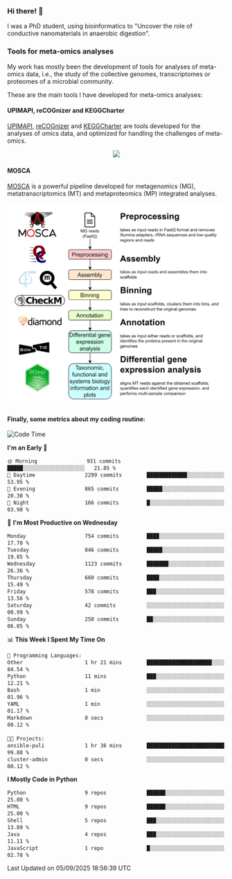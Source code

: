 ### Hi there! 👋

I was a PhD student, using bioinformatics to "Uncover the role of conductive nanomaterials in anaerobic digestion".

### Tools for meta-omics analyses

My work has mostly been the development of tools for analyses of meta-omics data, i.e., the study of the collective genomes, transcriptomes or proteomes of a microbial community.

These are the main tools I have developed for meta-omics analyses:

#### UPIMAPI, reCOGnizer and KEGGCharter

[UPIMAPI](https://github.com/iquasere/UPIMAPI), [reCOGnizer](https://github.com/iquasere/reCOGnizer) and [KEGGCharter](https://github.com/iquasere/KEGGCharter) are tools developed for the analyses of omics data, and optimized for handling the challenges of meta-omics.

<p align="center">
    <img src="assets/annotation_paper.png">
</p>

#### MOSCA

[MOSCA](https://github.com/iquasere/MOSCA) is a powerful pipeline developed for metagenomics (MG), metatranscriptomics (MT) and metaproteomics (MP) integrated analyses.

<p align="center">
    <img src="assets/mosca_workflow.png" align="center" width="700">
</p>


#### Finally, some metrics about my coding routine:

<!--START_SECTION:waka-->
![Code Time](http://img.shields.io/badge/Code%20Time-1%2C018%20hrs%2032%20mins-blue)

**I'm an Early 🐤** 

```text
🌞 Morning                931 commits         █████░░░░░░░░░░░░░░░░░░░░   21.85 % 
🌆 Daytime                2299 commits        █████████████░░░░░░░░░░░░   53.95 % 
🌃 Evening                865 commits         █████░░░░░░░░░░░░░░░░░░░░   20.30 % 
🌙 Night                  166 commits         █░░░░░░░░░░░░░░░░░░░░░░░░   03.90 % 
```
📅 **I'm Most Productive on Wednesday** 

```text
Monday                   754 commits         ████░░░░░░░░░░░░░░░░░░░░░   17.70 % 
Tuesday                  846 commits         █████░░░░░░░░░░░░░░░░░░░░   19.85 % 
Wednesday                1123 commits        ███████░░░░░░░░░░░░░░░░░░   26.36 % 
Thursday                 660 commits         ████░░░░░░░░░░░░░░░░░░░░░   15.49 % 
Friday                   578 commits         ███░░░░░░░░░░░░░░░░░░░░░░   13.56 % 
Saturday                 42 commits          ░░░░░░░░░░░░░░░░░░░░░░░░░   00.99 % 
Sunday                   258 commits         ██░░░░░░░░░░░░░░░░░░░░░░░   06.05 % 
```


📊 **This Week I Spent My Time On** 

```text
💬 Programming Languages: 
Other                    1 hr 21 mins        █████████████████████░░░░   84.54 % 
Python                   11 mins             ███░░░░░░░░░░░░░░░░░░░░░░   12.21 % 
Bash                     1 min               ░░░░░░░░░░░░░░░░░░░░░░░░░   01.96 % 
YAML                     1 min               ░░░░░░░░░░░░░░░░░░░░░░░░░   01.17 % 
Markdown                 0 secs              ░░░░░░░░░░░░░░░░░░░░░░░░░   00.12 % 

🐱‍💻 Projects: 
ansible-puli             1 hr 36 mins        █████████████████████████   99.88 % 
cluster-admin            0 secs              ░░░░░░░░░░░░░░░░░░░░░░░░░   00.12 % 
```

**I Mostly Code in Python** 

```text
Python                   9 repos             ██████░░░░░░░░░░░░░░░░░░░   25.00 % 
HTML                     9 repos             ██████░░░░░░░░░░░░░░░░░░░   25.00 % 
Shell                    5 repos             ███░░░░░░░░░░░░░░░░░░░░░░   13.89 % 
Java                     4 repos             ███░░░░░░░░░░░░░░░░░░░░░░   11.11 % 
JavaScript               1 repo              █░░░░░░░░░░░░░░░░░░░░░░░░   02.78 % 
```




 Last Updated on 05/09/2025 18:56:39 UTC
<!--END_SECTION:waka-->
